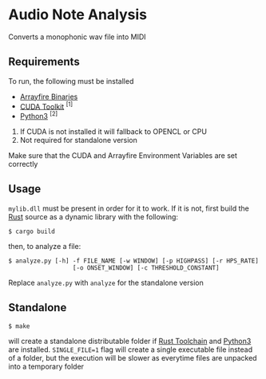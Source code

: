 # Audio Note Analysis

Converts a monophonic wav file into MIDI

## Requirements

To run, the following must be installed 

  - [Arrayfire Binaries] 
  - [CUDA Toolkit] <sup>[1]</sup> 
  - [Python3] <sup>[2]</sup> 

 1. If CUDA is not installed it will fallback to OPENCL or CPU
 2. Not required for standalone version

 Make sure that the CUDA and Arrayfire Environment Variables are set correctly

## Usage

`mylib.dll` must be present in order for it to work. If it is not, first build the [Rust] source as a dynamic library with the following:
```
$ cargo build
```
then, to analyze a file:
```
$ analyze.py [-h] -f FILE_NAME [-w WINDOW] [-p HIGHPASS] [-r HPS_RATE]
                  [-o ONSET_WINDOW] [-c THRESHOLD_CONSTANT]
```
Replace `analyze.py` with `analyze` for the standalone version

## Standalone

```
$ make
```

will create a standalone distributable folder if [Rust Toolchain][Rust] and [Python3] are installed. `SINGLE_FILE=1` flag will create a single executable file instead of a folder, but the execution will be slower as everytime files are unpacked into a temporary folder

[Arrayfire Binaries]: <https://arrayfire.com/download/>
[CUDA Toolkit]: <https://developer.nvidia.com/cuda-toolkit>
[Python3]: <https://www.python.org/downloads/>
[Rust]: <https://www.rust-lang.org/en-US/install.html>

